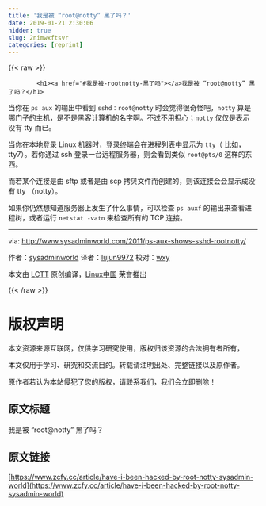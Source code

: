 ```yaml
---
title: '我是被 “root@notty” 黑了吗？' 
date: 2019-01-21 2:30:06
hidden: true
slug: 2nimwxftsvr
categories: [reprint]
---
```


{{< raw >}}

            <h1><a href="#我是被-rootnotty-黑了吗"></a>我是被 “root@notty” 黑了吗？</h1>
<p>当你在 <code>ps aux</code> 的输出中看到 <code>sshd：root@notty</code> 时会觉得很奇怪吧，<code>notty</code> 算是哪门子的主机，是不是黑客计算机的名字啊。不过不用担心；<code>notty</code> 仅仅是表示 没有 tty 而已。</p>
<p>当你在本地登录 Linux 机器时，登录终端会在进程列表中显示为 <code>tty</code>（ 比如，tty7）。若你通过 ssh 登录一台远程服务器，则会看到类似 <code>root@pts/0</code> 这样的东西。</p>
<p>而若某个连接是由 sftp 或者是由 scp 拷贝文件而创建的，则该连接会会显示成没有 tty （notty）。</p>
<p>如果你仍然想知道服务器上发生了什么事情，可以检查 <code>ps auxf</code> 的输出来查看进程树，或者运行 <code>netstat -vatn</code> 来检查所有的 TCP 连接。</p>
<hr>
<p>via: <a href="http://www.sysadminworld.com/2011/ps-aux-shows-sshd-rootnotty/">http://www.sysadminworld.com/2011/ps-aux-shows-sshd-rootnotty/</a></p>
<p>作者：<a href="http://www.sysadminworld.com">sysadminworld</a> 译者：<a href="https://github.com/lujun9972">lujun9972</a> 校对：<a href="https://github.com/wxy">wxy</a></p>
<p>本文由 <a href="https://github.com/LCTT/TranslateProject">LCTT</a> 原创编译，<a href="https://linux.cn/">Linux中国</a> 荣誉推出</p>

          
{{< /raw >}}

# 版权声明
本文资源来源互联网，仅供学习研究使用，版权归该资源的合法拥有者所有，

本文仅用于学习、研究和交流目的。转载请注明出处、完整链接以及原作者。

原作者若认为本站侵犯了您的版权，请联系我们，我们会立即删除！

## 原文标题
我是被 “root@notty” 黑了吗？

## 原文链接
[https://www.zcfy.cc/article/have-i-been-hacked-by-root-notty-sysadmin-world](https://www.zcfy.cc/article/have-i-been-hacked-by-root-notty-sysadmin-world)


